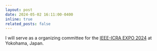 ```yaml
---
layout: post
date: 2024-05-02 16:11:00-0400
inline: true
related_posts: false
---
```

I will serve as a organizing committee for the [IEEE-ICRA EXPO 2024](https://2024.ieee-icra.org/contribute/icra-expo/) at Yokohama, Japan.
